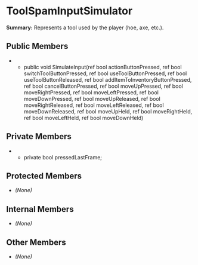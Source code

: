 # ToolSpamInputSimulator

**Summary:** Represents a tool used by the player (hoe, axe, etc.).

## Public Members
- - public void SimulateInput(ref bool actionButtonPressed, ref bool switchToolButtonPressed, ref bool useToolButtonPressed, ref bool useToolButtonReleased, ref bool addItemToInventoryButtonPressed, ref bool cancelButtonPressed, ref bool moveUpPressed, ref bool moveRightPressed, ref bool moveLeftPressed, ref bool moveDownPressed, ref bool moveUpReleased, ref bool moveRightReleased, ref bool moveLeftReleased, ref bool moveDownReleased, ref bool moveUpHeld, ref bool moveRightHeld, ref bool moveLeftHeld, ref bool moveDownHeld)

## Private Members
- - private bool pressedLastFrame;

## Protected Members
- *(None)*

## Internal Members
- *(None)*

## Other Members
- *(None)*
